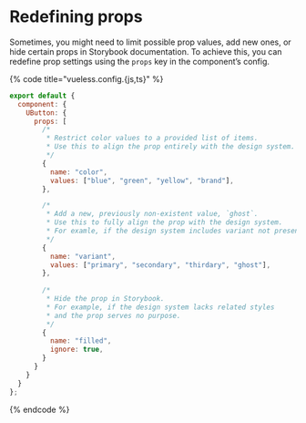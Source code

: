 # Redefining props

Sometimes, you might need to limit possible prop values, add new ones, or hide certain props in Storybook documentation. To achieve this, you can redefine prop settings using the `props` key in the component’s config.

{% code title="vueless.config.{js,ts}" %}
```js
export default {
  component: {
    UButton: {
      props: [
        /* 
         * Restrict color values to a provided list of items.
         * Use this to align the prop entirely with the design system.
         */
        { 
          name: "color",
          values: ["blue", "green", "yellow", "brand"],
        },

        /* 
         * Add a new, previously non-existent value, `ghost`.
         * Use this to fully align the prop with the design system.
         * For examle, if the design system includes variant not present in Vueless.
         */
        { 
          name: "variant",
          values: ["primary", "secondary", "thirdary", "ghost"],
        },
         
        /* 
         * Hide the prop in Storybook.
         * For example, if the design system lacks related styles
         * and the prop serves no purpose.
         */
        {
          name: "filled",
          ignore: true,
        }
      }
    }
  }
};
```
{% endcode %}

